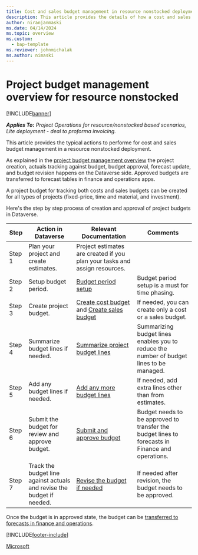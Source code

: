 ```yaml
---
title: Cost and sales budget management in resource nonstocked deployment.
description: This article provides the details of how a cost and sales budgets can be managed in resource nonstocked deployment. 
author: niranjanmaski
ms.date: 04/14/2024
ms.topic: overview
ms.custom: 
  - bap-template
ms.reviewer: johnmichalak
ms.author: nimaski
---
```


# Project budget management overview for resource nonstocked

[!INCLUDE[banner](../includes/banner.md)]

_**Applies To:** Project Operations for resource/nonstocked based scenarios, Lite deployment - deal to proforma invoicing._

This article provides the typical actions to performe for cost and sales budget management in a resource nonstocked deployment. 

As explained in the [project budget management overview](project-budget-management-overview-res-non-stocked.md) the project creation, actuals tracking against budget, budget approval, forecast update, and budget revision happens on the Dataverse side. Approved budgets are transferred to forecast tables in finance and operations apps. 

A project budget for tracking both costs and sales budgets can be created for all types of projects (fixed-price, time and material, and investment).

Here's the step by step process of creation and approval of project budgets in Dataverse.

| Step | Action in Dataverse | Relevant Documentation | Comments |
|---|---|---|---|
| Step 1 | Plan your project and create estimates. | Project estimates are created if you plan your tasks and assign resources. |  |
| Step 2 | Setup budget period. | [Budget period setup](../pro/budget/budget-period-setup.md) | Budget period setup is a must for time phasing.|
| Step 3 | Create project budget. | [Create cost budget](../pro/budget/create-delete-project-budget.md) and [Create sales budget](../pro/budget/create-delete-project-sales-budget.md) | If needed, you can create only a cost or a sales budget. |
| Step 4 | Summarize budget lines if needed. | [Summarize project budget lines](../pro/budget/summarize-budgetline-during-import.md) | Summarizing budget lines enables you to reduce the number of budget lines to be managed. |
| Step 5 | Add any budget lines if needed. | [Add any more budget lines ](../pro/budget/project-cost-time-budget-line.md) | If needed, add extra lines other than from estimates. |
| Step 6 | Submit the budget for review and approve budget. | [Submit and approve budget ](../pro/budget/project-budget-status-mgmt.md) | Budget needs to be approved to transfer the budget lines to forecasts in Finance and operations.  |
| Step 7 | Track the budget line against actuals and revise the budget if needed. | [Revise the budget if needed ](../pro/budget/revise-project-cost-budget.md) | If needed after revision, the budget needs to be approved. |

Once the budget is in approved state, the budget can be [transferred to forecasts in finance and operations](transfer-budgets-to-forecasts.md).

[!INCLUDE[footer-include](../includes/footer-banner.md)]

[Microsoft](https://www.microsoft.com)

